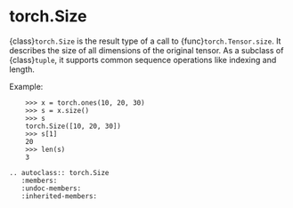 # torch.Size

{class}`torch.Size` is the result type of a call to {func}`torch.Tensor.size`. It describes the size of all dimensions
of the original tensor. As a subclass of {class}`tuple`, it supports common sequence operations like indexing and
length.


Example:

```{code-block} python
    >>> x = torch.ones(10, 20, 30)
    >>> s = x.size()
    >>> s
    torch.Size([10, 20, 30])
    >>> s[1]
    20
    >>> len(s)
    3
```

```{eval-rst}
.. autoclass:: torch.Size
   :members:
   :undoc-members:
   :inherited-members:
```
